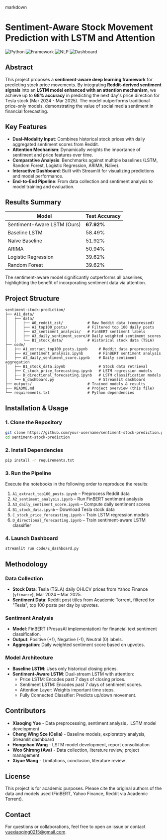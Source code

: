 markdown
# Sentiment-Aware Stock Movement Prediction with LSTM and Attention

![Python](https://img.shields.io/badge/Python-3.8%2B-blue)
![Framework](https://img.shields.io/badge/Framework-PyTorch-orange)
![NLP](https://img.shields.io/badge/NLP-FinBERT-yellowgreen)
![Dashboard](https://img.shields.io/badge/Dashboard-Streamlit-red)

## Abstract

This project proposes a **sentiment-aware deep learning framework** for predicting stock price movements. By integrating **Reddit-derived sentiment signals** into an **LSTM model enhanced with an attention mechanism**, we achieve up to **68% accuracy** in predicting the next day's price direction for Tesla stock (Mar 2024 - Mar 2025). The model outperforms traditional price-only models, demonstrating the value of social media sentiment in financial forecasting.

## Key Features

- **Dual-Modality Input**: Combines historical stock prices with daily aggregated sentiment scores from Reddit.
- **Attention Mechanism**: Dynamically weights the importance of sentiment and price features over time.
- **Comparative Analysis**: Benchmarks against multiple baselines (LSTM, Random Forest, Logistic Regression, ARIMA, Naïve).
- **Interactive Dashboard**: Built with Streamlit for visualizing predictions and model performance.
- **End-to-End Pipeline**: From data collection and sentiment analysis to model training and evaluation.

## Results Summary

| Model | Test Accuracy |
|--------|----------------|
| Sentiment-Aware LSTM (Ours) | **67.92%** |
| Baseline LSTM | 58.49% |
| Naïve Baseline | 51.92% |
| ARIMA | 50.94% |
| Logistic Regression | 39.62% |
| Random Forest | 39.62% |

The sentiment-aware model significantly outperforms all baselines, highlighting the benefit of incorporating sentiment data via attention.

## Project Structure

```
sentiment-stock-prediction/
├── A11_data/
│   ├── data/
│   │   ├── A0_reddit_zst/           # Raw Reddit data (compressed)
│   │   ├── A1_top100_posts/         # Filtered top 100 daily posts
│   │   ├── A2_sentiment_analysis/   # FinBERT sentiment labels
│   │   ├── A3_daily_sentiment_score/# Daily weighted sentiment scores
│   │   └── B1_stock_data/           # Historical stock data (TSLA)
├── code/
│   ├── A1_extract_top100_posts.ipynb     # Reddit data preprocessing
│   ├── A2_sentiment_analysis.ipynb       # FinBERT sentiment analysis
│   ├── A3_daily_sentiment_score.ipynb    # Daily sentiment aggregation
│   ├── B1_stock_data.ipynb               # Stock data retrieval
│   ├── C_stock_price_forecasting.ipynb   # LSTM regression models
│   ├── D_directional_forecasting.ipynb   # LSTM classification models
│   └── E_dashboard.py                    # Streamlit dashboard
├── outputs/                         # Trained models & results
├── README.md                        # Project overview (this file)
└── requirements.txt                 # Python dependencies
```

## Installation & Usage

### 1. Clone the Repository
```bash
git clone https://github.com/your-username/sentiment-stock-prediction.git
cd sentiment-stock-prediction
```

### 2. Install Dependencies
```bash
pip install -r requirements.txt
```

### 3. Run the Pipeline
Execute the notebooks in the following order to reproduce the results:

1. `A1_extract_top100_posts.ipynb` – Preprocess Reddit data
2. `A2_sentiment_analysis.ipynb` – Run FinBERT sentiment analysis
3. `A3_daily_sentiment_score.ipynb` – Compute daily sentiment scores
4. `B1_stock_data.ipynb` – Download Tesla stock data
5. `C_stock_price_forecasting.ipynb` – Train LSTM regression models
6. `D_directional_forecasting.ipynb` – Train sentiment-aware LSTM classifier

### 4. Launch Dashboard
```bash
streamlit run code/E_dashboard.py
```

## Methodology

### Data Collection
- **Stock Data**: Tesla (TSLA) daily OHLCV prices from Yahoo Finance (`yfinance`), Mar 2024 – Mar 2025.
- **Sentiment Data**: Reddit post titles from Academic Torrent, filtered for "Tesla", top 100 posts per day by upvotes.

### Sentiment Analysis
- **Model**: FinBERT (ProsusAI implementation) for financial text sentiment classification.
- **Output**: Positive (+1), Negative (-1), Neutral (0) labels.
- **Aggregation**: Daily weighted sentiment score based on upvotes.

### Model Architecture
- **Baseline LSTM**: Uses only historical closing prices.
- **Sentiment-Aware LSTM**: Dual-stream LSTM with attention:
  - Price LSTM: Encodes past 7 days of closing prices.
  - Sentiment LSTM: Encodes past 7 days of sentiment scores.
  - Attention Layer: Weights important time steps.
  - Fully Connected Classifier: Predicts up/down movement.

## Contributors

- **Xiaoqing Yue** - Data preprocessing, sentiment analysis，LSTM model development
- **Cheng Wing Sze (Celia)** - Baseline models, exploratory analysis, Streamlit dashboard
- **Hongchao Wang** - LSTM model development, report consolidation  
- **Woo Shirong (Ava)** - Data collection, literature review, project management
- **Xiyue Wang** - Limitations, conclusion, literature review

## License

This project is for academic purposes. Please cite the original authors of the data and models used (FinBERT, Yahoo Finance, Reddit via Academic Torrent).

## Contact

For questions or collaborations, feel free to open an issue or contact yuexiaoqing0215@gmail.com.
